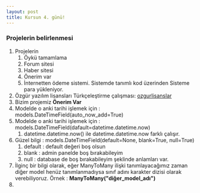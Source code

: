 ```yaml
---
layout: post
title: Kursun 4. günü!
---
```


### Projelerin belirlenmesi

1. Projelerin
   1. Öykü tamamlama
   2. Forum sitesi
   3. Haber sitesi
   4. Önerim var
   5. İnternetten ödeme sistemi. Sistemde tanımlı kod üzerinden Sisteme para yükleniyor.
2. Özgür yazılım lisansları Türkçeleştirme çalışması: [ozgurlisanslar](http://ozgurlisanslar.org.tr/)
3. Bizim projemiz **Önerim Var**
4. Modelde o anki tarihi işlemek için : models.DateTimeField(auto_now_add=True)
5. Modelde o anki tarihi işlemek için : models.DateTimeField(dafault=datetime.datetime.now)
   1. datetime.datetime.now() ile datetime.datetime.now farklı çalışır.
6. Güzel bilgi : models.DateTimeField(default=None, blank=True, null=True)
   1. default : default değeri boş olsun
   2. blank : admin panelde boş bırakabileyim
   3. null : database de boş bırakabileyim şeklinde anlamları var.
7. İlginç bir bilgi olarak, eğer ManyToMany ilişki tanımlayacağımız zaman diğer model henüz tanımlanmadıysa sınıf adını karakter dizisi olarak verebiliyoruz. Örnek : **ManyToMany("diğer_model_adı")**
8. 
